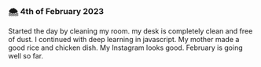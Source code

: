   
### 🌨️ 4th of February 2023

Started the day by cleaning my room. my desk is completely clean and free of dust. I continued with deep learning in javascript. My mother made a good rice and chicken dish. My Instagram looks good. February is going well so far.
 
